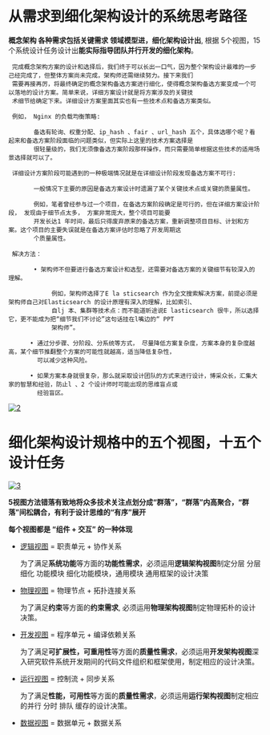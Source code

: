 # 从需求到细化架构设计的系统思考路径

**概念架构 各种需求包括关键需求 领域模型进，细化架构设计出**, 根据 5个视图，15个系统设计任务设计出**能实际指导团队并行开发的细化架构**。

     完成概念架构方案的设计和选择后，我们终于可以长出一口气，因为整个架构设计最难的一步己经完成了，但整体方案尚未完成，架构师还需继续努力。接下来我们
     需要再接再厉，将最终确定的概念架构备选方案进行细化，使得概念架构备选方案变成一个可以落地的设计方案。简单来说，详细方案设计就是将方案涉及的关键技
     术细节给确定下来。详细设计方案里面其实也有一些技术点和备选方案类似。
     
     例如， Nginx 的负载均衡策略:
     
           备选有轮询、权重分配、ip_hash 、fair 、url_hash 五个，具体选哪个呢？看起来和备选方案阶段面临的问题类似，但实际上这里的技术方案选择是
           很轻量级的，我们无须像备选方案阶段那样操作，而只需要简单根据这些技术的适用场景选择就可以了。
     
     详细设计方案阶段可能遇到的一种极端情况就是在详细设计阶段发现备选方案不可行:
     
           一般情况下主要的原因是备选方案设计时遗漏了某个关键技术点或关键的质量属性。
     
           例如，笔者曾经参与过一个项目，在备选方案阶段确定是可行的，但在详细方案设计阶段， 发现由于细节点太多， 方案非常庞大，整个项目可能要
           开发长达1 年时间，最后只得废弃原来的备选方案，重新调整项目目标、计划和方案。这个项目的主要失误就是在备选方案评估时忽略了开发周期这
           个质量属性。
           
     解决方法：
     
           • 架构师不但要进行备选方案设计和选型，还需要对备选方案的关键细节有较深入的理解。
           
                例如，架构师选择了E la sticsearch 作为全文搜索解决方案，前提必须是架构师自己对Elasticsearch 的设计原理有深入的理解，比如索引、
                自lj 本、集群等技术点：而不能道昕途说E lasticsearch 很牛，所以选择它，更不能成为把“细节我们不讨论”这句话挂在l嘴边的“ PPT 
                架构师”。
     
          • 通过分步骤、分阶段、分系统等方式， 尽量降低方案复杂度，方案本身的复杂度越高，某个细节推翻整个方案的可能性就越高，适当降低复杂性，
            可以减少这种风险。
            
          • 如果方案本身就很复杂，那么就采取设计团队的方式来进行设计，博采众长，汇集大家的智慧和经验，防止l 、2 个设计师时可能出现的思维盲点或
            经验盲区。  

<a href="https://ibb.co/s9WBS96"><img src="https://i.ibb.co/XxYwBx3/2.png" alt="2" border="0"></a>

# 细化架构设计规格中的五个视图，十五个设计任务

<a href="https://ibb.co/25V4ncq"><img src="https://i.ibb.co/QXSwbY9/3.png" alt="3" border="0"></a>

 **5视图方法错落有致地将众多技术关注点划分成“群落”，“群落”内高聚合，“群落”间松耦合，有利于设计思维的“有序”展开**
 
 **每个视图都是 “组件 + 交互” 的一种体现**

 * [逻辑视图](https://github.com/stevenli91748/Software-Architecture-Design/blob/master/细化架构设计/逻辑视图.md) = 职责单元 + 协作关系
 
   为了满足**系统功能**等方面的**功能性需求**，必须运用**逻辑架构视图**制定分层 分层细化 功能模块 细化功能模块，通用模块 通用框架的设计决策
   
 * [物理视图](https://github.com/stevenli91748/Software-Architecture-Design/blob/master/细化架构设计/物理视图.md) = 物理节点 + 拓扑连接关系
 
   为了满足**约束**等方面的**约束需求**, 必须运用**物理架构视图**制定物理拓朴的设计决策。
 
 * [开发视图](https://github.com/stevenli91748/Software-Architecture-Design/blob/master/细化架构设计/开发视图.md) = 程序单元 + 编译依赖关系
   
   为了满足**可扩展性，可重用性**等方面的**质量性需求**，必须运用**开发架构视图**深入研究软件系统开发期间的代码文件组织和框架使用，制定相应的设计决策。
   
 * [运行视图](https://github.com/stevenli91748/Software-Architecture-Design/blob/master/细化架构设计/运行视图.md) = 控制流 + 同步关系
 
   为了满足**性能，可用性**等方面的**质量性需求**，必须运用**运行架构视图**制定相应的并行 分时 排队 缓存的设计决策。
   
 * [数据视图](https://github.com/stevenli91748/Software-Architecture-Design/blob/master/细化架构设计/数据视图.md) = 数据单元 + 数据关系
